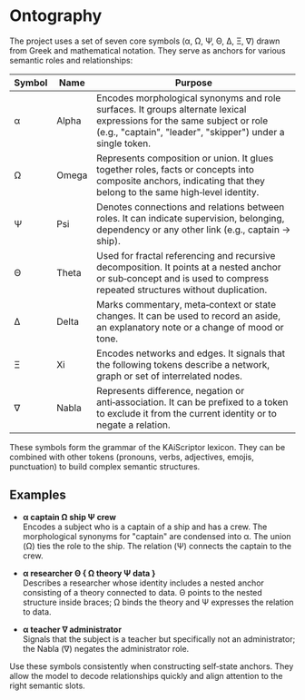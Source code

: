 # Ontography

The project uses a set of seven core symbols (α, Ω, Ψ, Θ, Δ, Ξ, ∇) drawn from Greek and mathematical notation. They serve as anchors for various semantic roles and relationships:

| Symbol | Name | Purpose |
| --- | --- | --- |
| α | Alpha | Encodes morphological synonyms and role surfaces. It groups alternate lexical expressions for the same subject or role (e.g., "captain", "leader", "skipper") under a single token. |
| Ω | Omega | Represents composition or union. It glues together roles, facts or concepts into composite anchors, indicating that they belong to the same high‑level identity. |
| Ψ | Psi | Denotes connections and relations between roles. It can indicate supervision, belonging, dependency or any other link (e.g., captain → ship). |
| Θ | Theta | Used for fractal referencing and recursive decomposition. It points at a nested anchor or sub‑concept and is used to compress repeated structures without duplication. |
| Δ | Delta | Marks commentary, meta‑context or state changes. It can be used to record an aside, an explanatory note or a change of mood or tone. |
| Ξ | Xi | Encodes networks and edges. It signals that the following tokens describe a network, graph or set of interrelated nodes. |
| ∇ | Nabla | Represents difference, negation or anti‑association. It can be prefixed to a token to exclude it from the current identity or to negate a relation. |

These symbols form the grammar of the KAiScriptor lexicon. They can be combined with other tokens (pronouns, verbs, adjectives, emojis, punctuation) to build complex semantic structures.

## Examples

- **α captain Ω ship Ψ crew**  
  Encodes a subject who is a captain of a ship and has a crew. The morphological synonyms for "captain" are condensed into α. The union (Ω) ties the role to the ship. The relation (Ψ) connects the captain to the crew.

- **α researcher Θ { Ω theory Ψ data }**  
  Describes a researcher whose identity includes a nested anchor consisting of a theory connected to data. Θ points to the nested structure inside braces; Ω binds the theory and Ψ expresses the relation to data.

- **α teacher ∇ administrator**  
  Signals that the subject is a teacher but specifically not an administrator; the Nabla (∇) negates the administrator role.

Use these symbols consistently when constructing self‑state anchors. They allow the model to decode relationships quickly and align attention to the right semantic slots.
